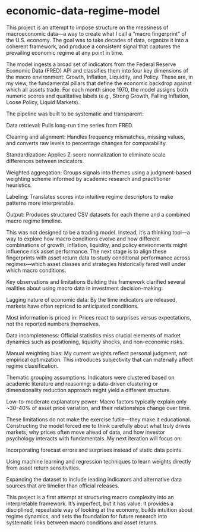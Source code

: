 # economic-data-regime-model

This project is an attempt to impose structure on the messiness of macroeconomic data—a way to create what I call a “macro fingerprint” of the U.S. economy. The goal was to take decades of data, organize it into a coherent framework, and produce a consistent signal that captures the prevailing economic regime at any point in time.

The model ingests a broad set of indicators from the Federal Reserve Economic Data (FRED) API and classifies them into four key dimensions of the macro environment: Growth, Inflation, Liquidity, and Policy. These are, in my view, the fundamental pillars that define the economic backdrop against which all assets trade. For each month since 1970, the model assigns both numeric scores and qualitative labels (e.g., Strong Growth, Falling Inflation, Loose Policy, Liquid Markets).

The pipeline was built to be systematic and transparent:

Data retrieval: Pulls long-run time series from FRED.

Cleaning and alignment: Handles frequency mismatches, missing values, and converts raw levels to percentage changes for comparability.

Standardization: Applies Z-score normalization to eliminate scale differences between indicators.

Weighted aggregation: Groups signals into themes using a judgment-based weighting scheme informed by academic research and practitioner heuristics.

Labeling: Translates scores into intuitive regime descriptors to make patterns more interpretable.

Output: Produces structured CSV datasets for each theme and a combined macro regime timeline.

This was not designed to be a trading model. Instead, it’s a thinking tool—a way to explore how macro conditions evolve and how different combinations of growth, inflation, liquidity, and policy environments might influence risk asset performance. The next stage is to align these fingerprints with asset return data to study conditional performance across regimes—which asset classes and strategies historically fared well under which macro conditions.

Key observations and limitations
Building this framework clarified several realities about using macro data in investment decision-making:

Lagging nature of economic data: By the time indicators are released, markets have often repriced to anticipated conditions.

Most information is priced in: Prices react to surprises versus expectations, not the reported numbers themselves.

Data incompleteness: Official statistics miss crucial elements of market dynamics such as positioning, liquidity shocks, and non-economic risks.

Manual weighting bias: My current weights reflect personal judgment, not empirical optimization. This introduces subjectivity that can materially affect regime classification.

Thematic grouping assumptions: Indicators were clustered based on academic literature and reasoning; a data-driven clustering or dimensionality reduction approach might yield a different structure.

Low-to-moderate explanatory power: Macro factors typically explain only ~30–40% of asset price variation, and their relationships change over time.

These limitations do not make the exercise futile—they make it educational. Constructing the model forced me to think carefully about what truly drives markets, why prices often move ahead of data, and how investor psychology interacts with fundamentals. My next iteration will focus on:

Incorporating forecast errors and surprises instead of static data points.

Using machine learning and regression techniques to learn weights directly from asset return sensitivities.

Expanding the dataset to include leading indicators and alternative data sources that are timelier than official releases.

This project is a first attempt at structuring macro complexity into an interpretable framework. It’s imperfect, but it has value: it provides a disciplined, repeatable way of looking at the economy, builds intuition about regime dynamics, and sets the foundation for future research into systematic links between macro conditions and asset returns.


